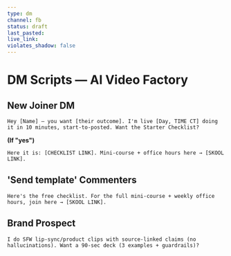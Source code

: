 ```yaml
---
type: dm
channel: fb
status: draft
last_pasted:
live_link:
violates_shadow: false
---
```


# DM Scripts — AI Video Factory

## New Joiner DM

```
Hey [Name] — you want [their outcome]. I'm live [Day, TIME CT] doing it in 10 minutes, start-to-posted. Want the Starter Checklist?
```

**(If "yes")**

```
Here it is: [CHECKLIST LINK]. Mini-course + office hours here → [SKOOL LINK].
```

## 'Send template' Commenters

```
Here's the free checklist. For the full mini-course + weekly office hours, join here → [SKOOL LINK].
```

## Brand Prospect

```
I do SFW lip-sync/product clips with source-linked claims (no hallucinations). Want a 90-sec deck (3 examples + guardrails)?
```

